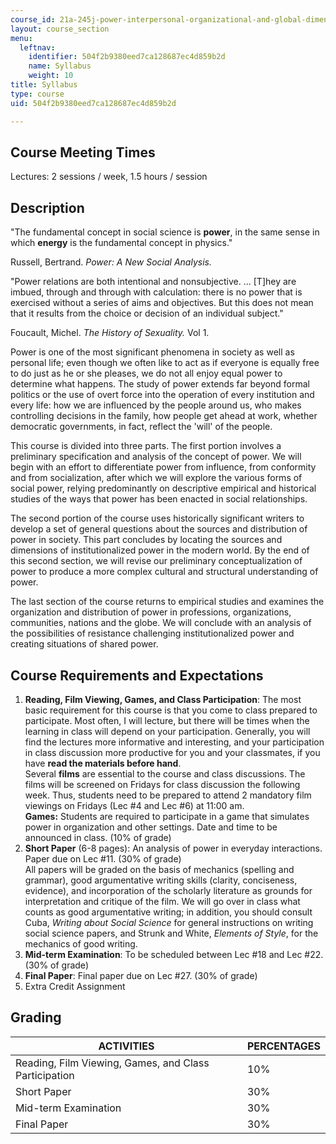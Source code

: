 ```yaml
---
course_id: 21a-245j-power-interpersonal-organizational-and-global-dimensions-fall-2005
layout: course_section
menu:
  leftnav:
    identifier: 504f2b9380eed7ca128687ec4d859b2d
    name: Syllabus
    weight: 10
title: Syllabus
type: course
uid: 504f2b9380eed7ca128687ec4d859b2d

---
```


Course Meeting Times
--------------------

Lectures: 2 sessions / week, 1.5 hours / session

Description
-----------

"The fundamental concept in social science is **power**, in the same sense in which **energy** is the fundamental concept in physics."

Russell, Bertrand. _Power: A New Social Analysis._

"Power relations are both intentional and nonsubjective. ... \[T\]hey are imbued, through and through with calculation: there is no power that is exercised without a series of aims and objectives. But this does not mean that it results from the choice or decision of an individual subject."

Foucault, Michel. _The History of Sexuality._ Vol 1.

Power is one of the most significant phenomena in society as well as personal life; even though we often like to act as if everyone is equally free to do just as he or she pleases, we do not all enjoy equal power to determine what happens. The study of power extends far beyond formal politics or the use of overt force into the operation of every institution and every life: how we are influenced by the people around us, who makes controlling decisions in the family, how people get ahead at work, whether democratic governments, in fact, reflect the 'will' of the people.  

This course is divided into three parts. The first portion involves a preliminary specification and analysis of the concept of power. We will begin with an effort to differentiate power from influence, from conformity and from socialization, after which we will explore the various forms of social power, relying predominantly on descriptive empirical and historical studies of the ways that power has been enacted in social relationships.

The second portion of the course uses historically significant writers to develop a set of general questions about the sources and distribution of power in society. This part concludes by locating the sources and dimensions of institutionalized power in the modern world. By the end of this second section, we will revise our preliminary conceptualization of power to produce a more complex cultural and structural understanding of power.

The last section of the course returns to empirical studies and examines the organization and distribution of power in professions, organizations, communities, nations and the globe. We will conclude with an analysis of the possibilities of resistance challenging institutionalized power and creating situations of shared power.

Course Requirements and Expectations
------------------------------------

1.  **Reading, Film Viewing, Games, and Class Participation**: The most basic requirement for this course is that you come to class prepared to participate. Most often, I will lecture, but there will be times when the learning in class will depend on your participation. Generally, you will find the lectures more informative and interesting, and your participation in class discussion more productive for you and your classmates, if you have **read the materials before hand**.  
    Several **films** are essential to the course and class discussions. The films will be screened on Fridays for class discussion the following week. Thus, students need to be prepared to attend 2 mandatory film viewings on Fridays (Lec #4 and Lec #6) at 11:00 am.  
    **Games:** Students are required to participate in a game that simulates power in organization and other settings. Date and time to be announced in class. (10% of grade)
2.  **Short Paper** (6-8 pages): An analysis of power in everyday interactions. Paper due on Lec #11. (30% of grade)  
    All papers will be graded on the basis of mechanics (spelling and grammar), good argumentative writing skills (clarity, conciseness, evidence), and incorporation of the scholarly literature as grounds for interpretation and critique of the film. We will go over in class what counts as good argumentative writing; in addition, you should consult Cuba, _Writing about Social Science_ for general instructions on writing social science papers, and Strunk and White, _Elements of Style_, for the mechanics of good writing.
3.  **Mid-term Examination**: To be scheduled between Lec #18 and Lec #22. (30% of grade)
4.  **Final Paper**: Final paper due on Lec #27. (30% of grade)
5.  Extra Credit Assignment

Grading
-------

| ACTIVITIES | PERCENTAGES |
| --- | --- |
| Reading, Film Viewing, Games, and Class Participation | 10% |
| Short Paper | 30% |
| Mid-term Examination | 30% |
| Final Paper | 30%